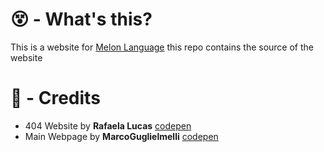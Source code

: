 # 😵 - What's this?
This is a website for [Melon Language](https://github.com/pradosh-arduino/Melon-Language) this repo contains the source of the website

# 👤 - Credits
- 404 Website by **Rafaela Lucas** [codepen](https://codepen.io/rafaelavlucas)
- Main Webpage by **MarcoGuglielmelli** [codepen](https://codepen.io/MarcoGuglielmelli)
